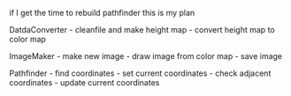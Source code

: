 if I get the time to rebuild pathfinder this is my plan

DatdaConverter
    - cleanfile and make height map
    - convert height map to color map

ImageMaker 
    - make new image
    - draw image from color map
    - save image

Pathfinder
    - find coordinates
    - set current coordinates
    - check adjacent coordinates
    - update current coordinates